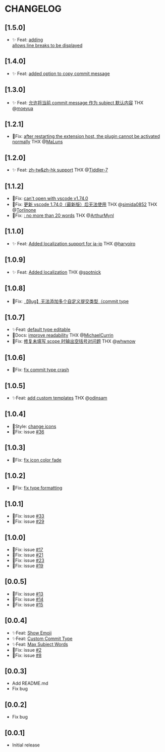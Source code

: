 # CHANGELOG

## [1.5.0]
-   ✨ Feat: [adding <br> allows line breaks to be displayed](https://github.com/RedJue/git-commit-plugin/commit/afd6e136f145f0366c15a2cc5faa9befd6a379e7)
## [1.4.0]
-   ✨ Feat: [added option to copy commit message](https://github.com/RedJue/git-commit-plugin/issues/116)
## [1.3.0]
-   ✨ Feat: [允许将当前 commit message 作为 subject 默认内容](https://github.com/RedJue/git-commit-plugin/pull/100)
THX @[moeyua](https://github.com/moeyua)
## [1.2.1]
-   🐞Fix: [after restarting the extension host, the plugin cannot be activated normally](https://github.com/RedJue/git-commit-plugin/issues/93)
THX @[MaLuns](https://github.com/MaLuns)
## [1.2.0]
-   ✨ Feat: [zh-tw&zh-hk support](https://github.com/RedJue/git-commit-plugin/pull/90)
THX @[Tiddler-7](https://github.com/Tiddler-7)
## [1.1.2]
-   🐞Fix: [can't open with vscode v1.74.0](https://github.com/RedJue/git-commit-plugin/issues/79)
-   🐞Fix: [更新 vscode 1.74.0（最新版）后无法使用](https://github.com/RedJue/git-commit-plugin/issues/81)
THX @[simida0852](https://github.com/simida0852)
THX @[Torlinone](https://github.com/Torlinone)
-   🐞Fix: [<Subject> : no more than 20 words](https://github.com/RedJue/git-commit-plugin/issues/72)
THX @[ArthurMynl](https://github.com/ArthurMynl)
## [1.1.0]
-   ✨ Feat: [Added localization support for ja-jp](https://github.com/RedJue/git-commit-plugin/commit/d85c54eeb233c68afeeddd1493455884a6f4800b)
THX @[haryoiro](https://github.com/haryoiro)
## [1.0.9]
-   ✨ Feat: [Added localization](https://github.com/RedJue/git-commit-plugin/pull/60)
THX @[spotnick](https://github.com/spotnick)
## [1.0.8]
-   🐞Fix: [【Bug】无法添加多个自定义提交类型（commit type](https://github.com/RedJue/git-commit-plugin/issues/54)
## [1.0.7]
-   ✨Feat: [default type editable](https://github.com/RedJue/git-commit-plugin/commit/a7c43bc080b4ebfe12114e8b34923b03ed7cf8b6)
-   📃Docs: [improve readability](https://github.com/RedJue/git-commit-plugin/commit/285afbf0e30c77c2d5068f37cdd2f42b86209b7b)
 THX @[MichaelCurrin](https://github.com/MichaelCurrin)
 -  🐞Fix: [修复未填写 scope 时输出空括号对问题](https://github.com/RedJue/git-commit-plugin/pull/52/commits/60ee9446aeef8253db95c807bec22197b7fe6b58)
 THX @[whwnow](https://github.com/whwnow)
## [1.0.6]
-   🐞Fix: [fix commit type crash](https://github.com/RedJue/git-commit-plugin/commit/1ddb2bc248233a689ff64a4416955b57a70538f8)
## [1.0.5]
-   ✨Feat: [add custom templates](https://github.com/RedJue/git-commit-plugin/commit/5225dfbbe33859e16246b29f81c3e926d559043d)
 THX @[odinsam](https://github.com/odinsam)
## [1.0.4]
-   🌈Style: [change icons](https://github.com/RedJue/git-commit-plugin/commit/611ecfb6c2cbf14436141056cc87da4530117c66)
-   🐞Fix: issue [#36](https://github.com/RedJue/git-commit-plugin/issues/36)
## [1.0.3]
-   🐞Fix: [fix icon color fade](https://github.com/RedJue/git-commit-plugin/commit/977713698c21bdb11b1c2154d154b16343a2b570)

## [1.0.2]
-   🐞Fix: [fix type formatting](https://github.com/RedJue/git-commit-plugin/commit/418279d0c6372068c0923b8aeb7c44b546318d89)
## [1.0.1]
-   🐞Fix: issue [#33](https://github.com/RedJue/git-commit-plugin/issues/33)
-   🐞Fix: issue [#29](https://github.com/RedJue/git-commit-plugin/issues/29)
## [1.0.0]

-   🐞Fix: issue [#17](https://github.com/RedJue/git-commit-plugin/issues/17)
-   🐞Fix: issue [#21](https://github.com/RedJue/git-commit-plugin/issues/21)
-   🐞Fix: issue [#23](https://github.com/RedJue/git-commit-plugin/issues/23)
-   🐞Fix: issue [#19](https://github.com/RedJue/git-commit-plugin/issues/19)

## [0.0.5]

-   🐞Fix: issue [#13](https://github.com/RedJue/git-commit-plugin/issues/13)
-   🐞Fix: issue [#14](https://github.com/RedJue/git-commit-plugin/issues/14)
-   🐞Fix: issue [#15](https://github.com/RedJue/git-commit-plugin/issues/15)

## [0.0.4]

-   ✨Feat: [Show Emoji](https://github.com/RedJue/git-commit-plugin/commit/426e3afad2c4568f946efda922412913d73e2836#diff-1750a4dcc9a0a9b1773d275e96c46a1e)
-   ✨Feat: [Custom Commit Type](https://github.com/RedJue/git-commit-plugin/commit/7344a1f5f65a7cf0f03a32701d53d1510777fb0a#diff-1750a4dcc9a0a9b1773d275e96c46a1e)
-   ✨Feat: [Max Subject Words](https://github.com/RedJue/git-commit-plugin/commit/7344a1f5f65a7cf0f03a32701d53d1510777fb0a#diff-1750a4dcc9a0a9b1773d275e96c46a1e)
-   🐞Fix: issue [#2](https://github.com/RedJue/git-commit-plugin/issues/2)
-   🐞Fix: issue [#8](https://github.com/RedJue/git-commit-plugin/issues/8)

## [0.0.3]

-   Add README.md
-   Fix bug

## [0.0.2]

-   Fix bug

## [0.0.1]

-   Initial release
